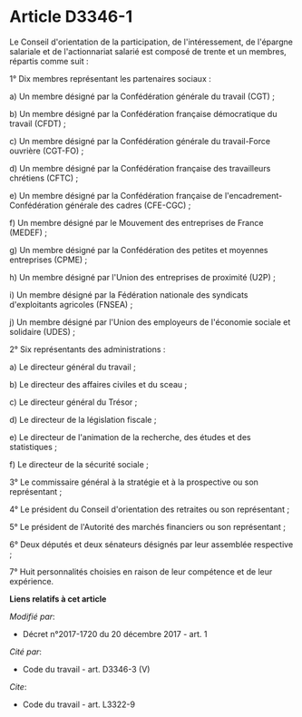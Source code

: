 # Article D3346-1

Le Conseil d'orientation de la participation, de l'intéressement, de l'épargne salariale et de l'actionnariat salarié est
composé de trente et un membres, répartis comme suit :

1° Dix membres représentant les partenaires sociaux :

a) Un membre désigné par la Confédération générale du travail (CGT) ;

b) Un membre désigné par la Confédération française démocratique du travail (CFDT) ;

c) Un membre désigné par la Confédération générale du travail-Force ouvrière (CGT-FO) ;

d) Un membre désigné par la Confédération française des travailleurs chrétiens (CFTC) ;

e) Un membre désigné par la Confédération française de l'encadrement-Confédération générale des cadres (CFE-CGC) ;

f) Un membre désigné par le Mouvement des entreprises de France (MEDEF) ;

g) Un membre désigné par la Confédération des petites et moyennes entreprises (CPME) ;

h) Un membre désigné par l'Union des entreprises de proximité (U2P) ;

i) Un membre désigné par la Fédération nationale des syndicats d'exploitants agricoles (FNSEA) ;

j) Un membre désigné par l'Union des employeurs de l'économie sociale et solidaire (UDES) ;

2° Six représentants des administrations :

a) Le directeur général du travail ;

b) Le directeur des affaires civiles et du sceau ;

c) Le directeur général du Trésor ;

d) Le directeur de la législation fiscale ;

e) Le directeur de l'animation de la recherche, des études et des statistiques ;

f) Le directeur de la sécurité sociale ;

3° Le commissaire général à la stratégie et à la prospective ou son représentant ;

4° Le président du Conseil d'orientation des retraites ou son représentant ;

5° Le président de l'Autorité des marchés financiers ou son représentant ;

6° Deux députés et deux sénateurs désignés par leur assemblée respective ;

7° Huit personnalités choisies en raison de leur compétence et de leur expérience.

**Liens relatifs à cet article**

_Modifié par_:

  - Décret n°2017-1720 du 20 décembre 2017 - art. 1

_Cité par_:

  - Code du travail - art. D3346-3 (V)

_Cite_:

  - Code du travail - art. L3322-9
